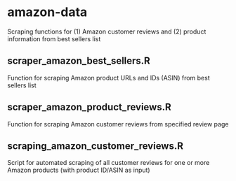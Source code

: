 # amazon-data
Scraping functions for (1) Amazon customer reviews and (2) product information from best sellers list

## scraper_amazon_best_sellers.R

Function for scraping Amazon product URLs and IDs (ASIN) from best sellers list

## scraper_amazon_product_reviews.R

Function for scraping Amazon customer reviews from specified review page

## scraping_amazon_customer_reviews.R

Script for automated scraping of all customer reviews for one or more Amazon products (with product ID/ASIN as input)
